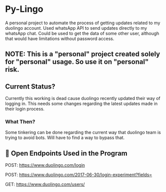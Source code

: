 
# Py-Lingo

A personal project to automate the process of getting updates related to my duolingo account. Used whatsApp API to send updates directly to my whatsApp chat.
Could be used to get the data of some other user, although that would have limitations without password access.
## NOTE: This is a "personal" project created solely for "personal" usage. So use it on "personal" risk.  

## Current Status?
Currently this working is dead cause duolingo recently updated their way of logging in. This needs some changes regarding the latest updates made in their login process.

### What Then?
Some tinkering can be done regarding the current way that duolingo team is trying to avoid bots. Will have to find a way to bypass that.

## 🔗 Open Endpoints Used in the Program
POST: https://www.duolingo.com/login 

POST: https://www.duolingo.com/2017-06-30/login-experiment?fields=

GET: https://www.duolingo.com/users/<username>


